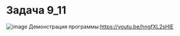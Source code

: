 # Задача 9_11
![image](https://user-images.githubusercontent.com/90615074/146695002-f8bda64f-637c-4b97-a366-f1d7d06ea755.png)
Демонстрация программы:https://youtu.be/hngfXL2sHlE
